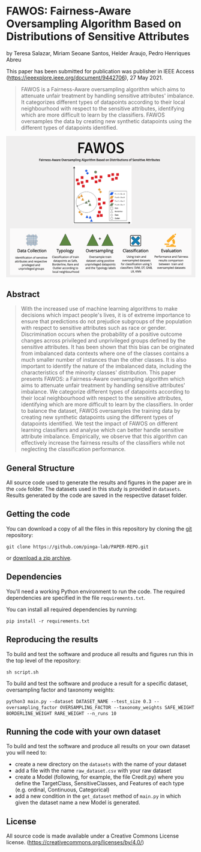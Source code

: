 # FAWOS: Fairness-Aware Oversampling Algorithm Based on Distributions of Sensitive Attributes

by
Teresa Salazar,
Miriam Seoane Santos,
Helder Araujo,
Pedro Henriques Abreu

This paper has been submitted for publication was publisher in IEEE Access (https://ieeexplore.ieee.org/document/9442706), 27 May 2021.

> FAWOS is a Fairness-Aware oversampling algorithm which aims to attenuate unfair treatment by handling sensitive attributes' imbalance. It categorizes different types of datapoints according to their local neighbourhood with respect to the sensitive attributes, identifying which are more difficult to learn by the classifiers. FAWOS oversamples the data by creating new synthetic datapoints using the different types of datapoints identified.

![](ga.png)


## Abstract

>With the increased use of machine learning algorithms to make decisions which impact people's lives, it is of extreme importance to ensure that predictions do not prejudice subgroups of the population with respect to sensitive attributes such as race or gender. Discrimination occurs when the probability of a positive outcome changes across privileged and unprivileged groups defined by the sensitive attributes. It has been shown that this bias can be originated from imbalanced data contexts where one of the classes contains a much smaller number of instances than the other classes. It is also important to identify the nature of the imbalanced data, including the characteristics of the minority classes' distribution. This paper presents FAWOS: a Fairness-Aware oversampling algorithm which aims to attenuate unfair treatment by handling sensitive attributes' imbalance. We categorize different types of datapoints according to their local neighbourhood with respect to the sensitive attributes, identifying which are more difficult to learn by the classifiers. In order to balance the dataset, FAWOS oversamples the training data by creating new synthetic datapoints using the different types of datapoints identified. We test the impact of FAWOS on different learning classifiers and analyse which can better handle sensitive attribute imbalance. Empirically, we observe that this algorithm can effectively increase the fairness results of the classifiers while not neglecting the classification performance.


## General Structure

All source code used to generate the results and figures in the paper are in
the `code` folder.
The datasets used in this study is provided in `datasets`.
Results generated by the code are saved in the respective dataset folder.

## Getting the code

You can download a copy of all the files in this repository by cloning the
[git](https://git-scm.com/) repository:

    git clone https://github.com/pinga-lab/PAPER-REPO.git

or [download a zip archive](https://github.com/pinga-lab/PAPER-REPO/archive/master.zip).


## Dependencies

You'll need a working Python environment to run the code.
The required dependencies are specified in the file `requirements.txt`.

You can install all required dependencies by running:

    pip install -r requirements.txt


## Reproducing the results

To build and test the software and produce all results and figures run this in the top level of the repository:

    sh script.sh
    
To build and test the software and produce a result for a specific dataset, oversampling factor and taxonomy weights:

    python3 main.py --dataset DATASET_NAME --test_size 0.3 --oversampling_factor OVERSAMPLING_FACTOR --taxonomy_weights SAFE_WEIGHT BORDERLINE_WEIGHT RARE_WEIGHT --n_runs 10

## Running the code with your own dataset

To build and test the software and produce all results on your own dataset you will need to:

- create a new directory on the `datasets` with the name of your dataset
- add a file with the name `raw_dataset.csv` with your raw dataset
- create a Model (following, for example, the file Credit.py) where you define the TargetClass, SensitiveClasses, and Features of each type (e.g. ordinal, Continuous, Categorical)
- add a new condition in the `get_dataset` method of `main.py` in which given the dataset name a new Model is generated.

## License

All source code is made available under a Creative Commons License license. (https://creativecommons.org/licenses/by/4.0/)
